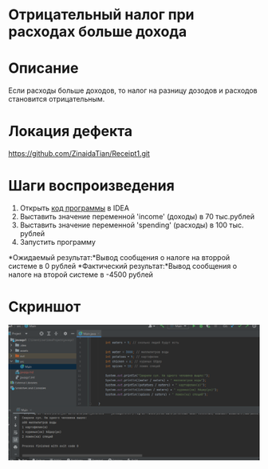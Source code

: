 # Отрицательный налог при расходах больше дохода
# Описание 
Если расходы больше доходов, то налог на разницу дозодов и расходов становится отрицательным.
# Локация дефекта
https://github.com/ZinaidaTian/Receipt1.git
# Шаги воспроизведения
1. Открыть [код программы](https://github.com/ZinaidaTian/Receipt1.git) в IDEA
2. Выставить значение переменной 'income' (доходы) в 70 тыс.рублей
3. Выставить значение переменной 'spending' (расходы) в 100 тыс. рублей
4. Запустить программу
   
*Ожидаемый результат:*Вывод сообщения о налоге на вторрой системе в 0 рублей
*Фактический результат:*Вывод сообщения о налоге на второй системе в -4500 рублей
# Скриншот 
![image]( /assets/Screenshot_1.png "Optional Title") 